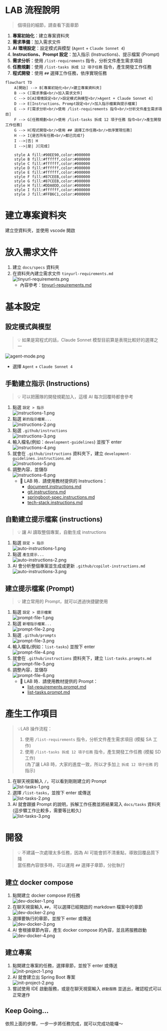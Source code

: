 # LAB 流程說明

> 個項目的細節，請查看下面章節

1. **專案初始化**：建立專案資料夾
2. **需求準備**：加入需求文件
3. **AI 環境設定**：設定模式與模型 (`Agent` + `Claude Sonnet 4`)
4. **Instructions、Prompt 設定**：加入指示 (Instructions)、提示檔案 (Prompt)
5. **需求分析**：使用 `/list-requirements` 指令，分析文件產生需求項目
6. **任務規劃**：使用 `/list-tasks 拆成 12 項子任務` 指令，產生開發工作任務
7. **程式開發**：使用 `##` 選擇工作任務，依序實現任務

```mermaid
flowchart TD
    A[開始] --> B[專案初始化<br/>建立專案資料夾]
    B --> C[需求準備<br/>加入需求文件]
    C --> D[AI環境設定<br/>設定模式與模型<br/>Agent + Claude Sonnet 4]
    D --> E[Instructions、Prompt設定<br/>加入指示檔案與提示檔案]
    E --> F[需求分析<br/>使用 /list-requirements 指令<br/>分析文件產生需求項目]
    F --> G[任務規劃<br/>使用 /list-tasks 拆成 12 項子任務 指令<br/>產生開發工作任務]
    G --> H[程式開發<br/>使用 ## 選擇工作任務<br/>依序實現任務]
    H --> I{是否所有任務<br/>都已完成?}
    I -->|否| H
    I -->|是| J[完成]

    style A fill:#90EE90,color:#000000
    style B fill:#ffffff,color:#000000
    style C fill:#ffffff,color:#000000
    style D fill:#ffffff,color:#000000
    style E fill:#ffffff,color:#000000
    style F fill:#87CEEB,color:#000000
    style G fill:#87CEEB,color:#000000
    style H fill:#DDA0DD,color:#000000
    style I fill:#ffffff,color:#000000
    style J fill:#FFB6C1,color:#000000
```

# 建立專案資料夾

建立空資料夾，並使用 vscode 開啟

# 放入需求文件

1. 建立 `docs/specs` 資料夾
2. 在資料夾內建立需求文件 `tinyurl-requirements.md` <br/>
   ![tinyurl-requirements.png](imgs/tinyurl-requirements.png)
   - 內容參考：[tinyurl-requirements.md](templates/docs/specs/tinyurl-requirements.md)

# 基本設定

## 設定模式與模型

> 💡 如果是寫程式的話，Claude Sonnet 模型目前算是表現比較好的選擇之一

![agent-mode.png](imgs/agent-mode.png)

- 選擇 `Agent` + `Claude Sonnet 4`

## 手動建立指示 (Instructions)

> 💡 可以把團隊的開發規範加入，這樣 AI 每次回覆時都會參考

1. 點選 `設定 > 指示` <br/>
   ![instructions-1.png](imgs/instructions-1.png)
2. 點選 `新的指示檔案...` <br/>
   ![instructions-2.png](imgs/instructions-2.png)
3. 點選 `.github/instructions` <br/>
   ![instructions-3.png](imgs/instructions-3.png)
4. 輸入檔名(例如：`development-guidelines`) 並按下 enter <br/>
   ![instructions-4.png](imgs/instructions-4.png)
5. 就會在 `.github/instructions` 資料夾下，建立 `development-guidelines.instructions.md` <br/>
   ![instructions-5.png](imgs/instructions-5.png)
6. 調整內容，並儲存 <br/>
   ![instructions-6.png](imgs/instructions-6.png) <br/>
   - 📝 LAB 時．請使用教材提供的 Instructions：
     - [document.instructions.md](.github/instructions/document.instructions.md)
     - [git.instructions.md](.github/instructions/git.instructions.md)
     - [springboot-spec.instructions.md](.github/instructions/springboot-spec.instructions.md)
     - [tech-stack.instructions.md](.github/instructions/tech-stack.instructions.md)

## 自動建立提示檔案 (instructions)

> 💡 讓 AI 讀取整個專案，自動生成 instructions

1. 點選 `設定 > 指示` <br/>
   ![auto-instructions-1.png](imgs/auto-instructions-1.png)
2. 點選 `產生提示...` <br/>
   ![auto-instructions-2.png](imgs/auto-instructions-2.png)
3. AI 會分析整個專案並生成或更新 `.github/copilot-instructions.md` <br/>
   ![auto-instructions-3.png](imgs/auto-instructions-3.png)

## 建立提示檔案 (Prompt)

> 💡 建立常用的 Prompt，就可以透過快捷鍵使用

1. 點選 `設定 > 提示檔案` <br/>
   ![prompt-file-1.png](imgs/prompt-file-1.png)
2. 點選 `新增指示檔案...` <br/>
   ![prompt-file-2.png](imgs/prompt-file-2.png)
3. 點選 `.github/prompts` <br/>
   ![prompt-file-3.png](imgs/prompt-file-3.png)
4. 輸入檔名(例如：`list-tasks`) 並按下 enter <br/>
   ![prompt-file-4.png](imgs/prompt-file-4.png)
5. 就會在 `.github/instructions` 資料夾下，建立 `list-tasks.prompts.md` <br/>
   ![prompt-file-5.png](imgs/prompt-file-5.png)
6. 調整內容，並儲存 <br/>
   ![prompt-file-6.png](imgs/prompt-file-6.png)
   - 📝 LAB 時．請使用教材提供的 Prompt：
     - [list-requirements.prompt.md](.github/prompts/list-requirements.prompt.md)
     - [list-tasks.prompt.md](.github/prompts/list-tasks.prompt.md)

# 產生工作項目

> 💡LAB 操作流程：
>
> 1. 使用 `/list-requirements` 指令，分析文件產生需求項目 (模擬 SA 工作) <br/>
> 2. 使用 `/list-tasks 拆成 12 項子任務` 指令，產生開發工作任務 (模擬 SD 工作) <br/>
>    (為了讓 LAB 時，大家的進度一致，所以才多加上 `拆成 12 項子任務` 的指示)

1. 在聊天視窗輸入 `/`，可以看到剛剛建立的 Prompt <br/>
   ![list-tasks-1.png](imgs/list-tasks-1.png)
2. 選擇 `/list-tasks`，並按下 enter 或傳送 <br/>
   ![list-tasks-2.png](imgs/list-tasks-2.png)
3. AI 就會跟據 Prompt 的說明，拆解工作任務並將結果寫入 `docs/tasks` 資料夾 (這步驟工作比較多，需要等比較久) <br/>
   ![list-tasks-3.png](imgs/list-tasks-3.png)

# 開發

> 💡 不建議一次處理太多任務，因為 AI 可能會抓不清重點，導致回覆品質下降 <br/>
> 當任務內容很多時，可以運用 `##` 選擇子章節，分批執行

## 建立 docker compose

1. 點開建立 docker compose 的任務 <br/>
   ![dev-docker-1.png](imgs/dev-docker-1.png)
2. 在聊天視窗輸入 `##`，可以選擇已經開啟的 markdown 檔案中的章節 <br/>
   ![dev-docker-2.png](imgs/dev-docker-2.png)
3. 選擇要執行的章節，並按下 enter 或傳送 <br/>
   ![dev-docker-3.png](imgs/dev-docker-3.png)
4. AI 會根據章節內容，產生 docker compose 的內容，並且將服務啟動 <br/>
   ![dev-docker-4.png](imgs/dev-docker-4.png)

## 建立專案

1. 點開建立專案的任務，選擇章節，並按下 enter 或傳送 <br/>
   ![init-project-1.png](imgs/init-project-1.png)
2. AI 就會建立出 Spring Boot 專案 <br/>
   ![init-project-2.png](imgs/init-project-2.png)
3. 嘗試使用 IDE 啟動服務，或是在聊天視窗輸入 `啟動服務` 並送出，確認程式可以正常運作

## Keep Going...

依照上面的步驟，一步一步將任務完成，就可以完成功能囉～
